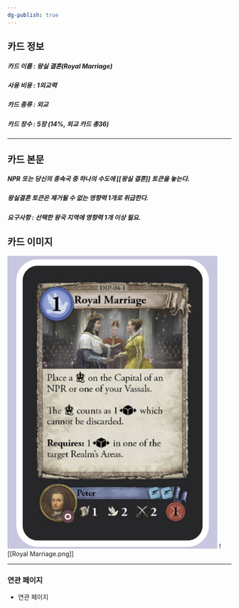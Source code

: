 ```yaml
---
dg-publish: true
---
```

## 카드 정보
##### 카드 이름 : 왕실 결혼(Royal Marriage)
##### 사용 비용 : 1외교력
##### 카드 종류 : 외교
##### 카드 장수 : 5장 (14%, 외교 카드 총36)
---
## 카드 본문
##### NPR 또는 당신의 종속국 중 하나의 수도에 [[왕실 결혼]] 토큰을 놓는다.
##### 왕실결혼 토큰은 제거될 수 없는 영향력 1개로 취급한다.
##### *요구사항* : 선택한 왕국 지역에 영향력 1개 이상 필요.
## 카드 이미지
<img src="\Assets\Royal Marriage.png"/>
![[Royal Marriage.png]]

--- 

### 연관 페이지
- 연관 페이지
